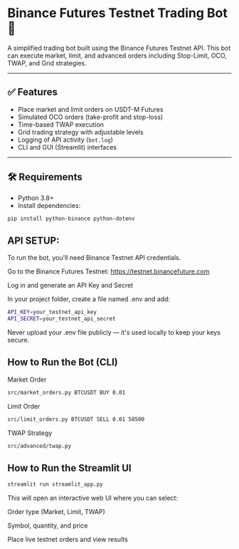 # Binance Futures Testnet Trading Bot 🤖

A simplified trading bot built using the Binance Futures Testnet API. This bot can execute market, limit, and advanced orders including Stop-Limit, OCO, TWAP, and Grid strategies.

---

## ✅ Features

- Place market and limit orders on USDT-M Futures
- Simulated OCO orders (take-profit and stop-loss)
- Time-based TWAP execution
- Grid trading strategy with adjustable levels
- Logging of API activity (`bot.log`)
- CLI and GUI (Streamlit) interfaces

---

## 🛠️ Requirements

- Python 3.8+
- Install dependencies:

```bash
pip install python-binance python-dotenv

```


## API SETUP:
To run the bot, you'll need Binance Testnet API credentials.

Go to the Binance Futures Testnet:
https://testnet.binancefuture.com

Log in and generate an API Key and Secret

In your project folder, create a file named .env and add:

```bash
API_KEY=your_testnet_api_key
API_SECRET=your_testnet_api_secret

```
Never upload your .env file publicly — it's used locally to keep your keys secure.




## How to Run the Bot (CLI)

Market Order
```bash
src/market_orders.py BTCUSDT BUY 0.01
```
Limit Order
```bash
src/limit_orders.py BTCUSDT SELL 0.01 58500
```
TWAP Strategy
```bash
src/advanced/twap.py
```


## How to Run the Streamlit UI
```bash
streamlit run streamlit_app.py
```
This will open an interactive web UI where you can select:

Order type (Market, Limit, TWAP)

Symbol, quantity, and price

Place live testnet orders and view results

